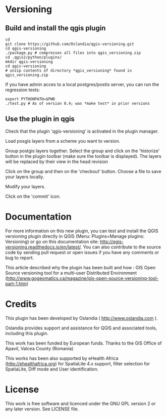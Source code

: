 Versioning
==========

Build and install the qgis plugin
---------------------------------

    cd
    git clone https://github.com/Oslandia/qgis-versioning.git
    cd qgis-versioning
    ./package.py # compresses all files into qgis_versioning.zip
    cd .qgis2/python/plugins/
    mkdir qgis-versioning
    cd qgis-versioning
    # unzip contents of directory *qgis_versioning* found in qgis_versioning.zip

If you have admin acces to a local postgres/postis server, you can run the regression tests:

    export PYTHONPATH=$PWD
    ./test.py # As of version 0.4; was *make test* in prior versions

Use the plugin in qgis
----------------------

Check that the plugin 'qgis-versioning' is activated in the plugin manager.

Load posgis layers from a scheme you want to version.

Group postgis layers together. Select the group and click on the 'historize' button in the plugin toolbar (make sure the toolbar is displayed). The layers will be replaced by their view in the head revision

Click on the group and then on the 'checkout' button. Choose a file to save your layers locally.

Modify your layers.

Click on the 'commit' icon.

Documentation
=======

For more information on this new plugin, you can test and install the QGIS versioning plugin directly in QGIS (Menu: Plugins=Manage plugins: Versioning) or go on this documentation site: http://qgis-versioning.readthedocs.io/en/latest/. You can also contribute to the source code by sending pull request or open issues if you have any comments or bug to report.

This article described why the plugin has been built and how : GIS Open Source versioning tool for a multi-user Distributed Environment (http://www.gogeomatics.ca/magazine/gis-open-source-versioning-tool-part-1.htm)

Credits
=======

This plugin has been developed by Oslandia ( http://www.oslandia.com ).

Oslandia provides support and assistance for QGIS and associated tools, including this plugin.

This work has been funded by European funds.
Thanks to the GIS Office of Apavil, Valcea County (Romania)

This works has been also supported by eHealth Africa (http://ehealthafrica.org) for SpatiaLite 4.x support, filter selection for SpatiaLite, Diff mode and User identification.

License
=======

This work is free software and licenced under the GNU GPL version 2 or any later version.
See LICENSE file.
